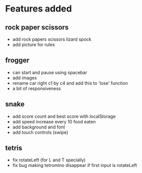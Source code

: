 # Features added


## rock paper scissors

- add rock papers scissors lizard spock
- add picture for rules

## frogger

- can start and pause using spacebar
- add images
- rename car right c1 by c4 and add this to 'lose' function
- a bit of responsiveness

## snake

- add score count and best score with localStorage
- add speed increase every 10 food eaten
- add background and font
- add touch controls (swipe)

## tetris

- fix rotateLeft (for L and T specially)
- fix bug making tetromino disappear if first input is rotateLeft

